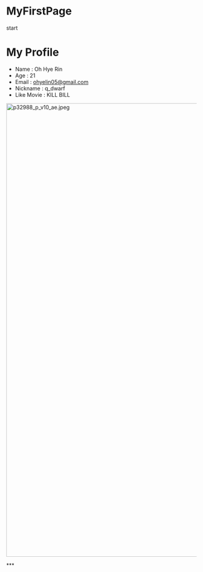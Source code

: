# MyFirstPage
start

# My Profile
  * Name : Oh Hye Rin
  * Age : 21
  * Email : ohyelin05@gmail.com
  * Nickname : q_dwarf
  * Like Movie : KILL BILL
 <p><img id="se_object_163522599466029762" src="https://blogfiles.pstatic.net/MjAyMTEwMjZfMTQ1/MDAxNjM1MjI1OTk0NDUz.ygDnJz2EaKMdq_F02tj0C-ToidEW28ymFrflc764JI8g.eJOd555Yv4tzHpLFOP6dG8wi1fE2PdBKeHYZU_r1748g.JPEG.sosey87/p32988_p_v10_ae.jpeg" class="__se_object" s_type="attachment" s_subtype="photo" width="900" height="1200" rwidth="900" rheight="1200" imgqe="true" title="p32988_p_v10_ae.jpeg" jsonvalue="%7B%7D" align="" style=" width:900px; height:1200px; rwidth:900px; rheight:1200px;"><br></p>
***

